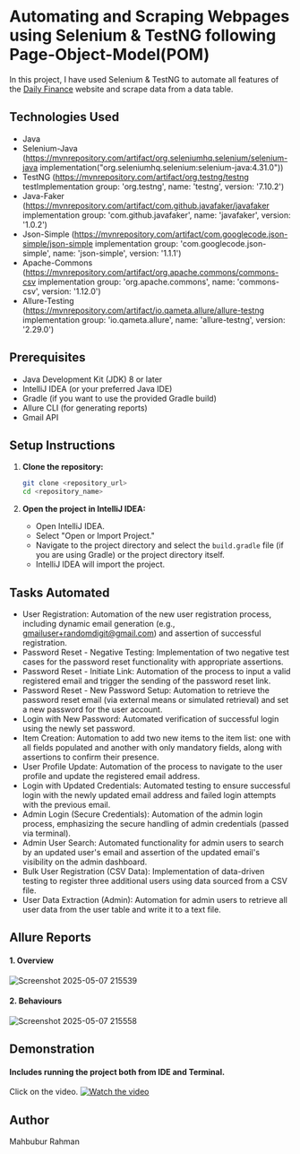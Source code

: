 # Automating and Scraping Webpages using Selenium & TestNG following Page-Object-Model(POM)
In this project, I have used Selenium & TestNG to automate all features of the [Daily Finance](https://dailyfinance.roadtocareer.net/) website and scrape data from a data table. 

## Technologies Used

 * Java
 * Selenium-Java (https://mvnrepository.com/artifact/org.seleniumhq.selenium/selenium-java
   implementation("org.seleniumhq.selenium:selenium-java:4.31.0"))
 * TestNG (https://mvnrepository.com/artifact/org.testng/testng
    testImplementation group: 'org.testng', name: 'testng', version: '7.10.2')
 * Java-Faker (https://mvnrepository.com/artifact/com.github.javafaker/javafaker
    implementation group: 'com.github.javafaker', name: 'javafaker', version: '1.0.2')
 *  Json-Simple (https://mvnrepository.com/artifact/com.googlecode.json-simple/json-simple
    implementation group: 'com.googlecode.json-simple', name: 'json-simple', version: '1.1.1')
 *  Apache-Commons (https://mvnrepository.com/artifact/org.apache.commons/commons-csv
    implementation group: 'org.apache.commons', name: 'commons-csv', version: '1.12.0')
 *  Allure-Testing (https://mvnrepository.com/artifact/io.qameta.allure/allure-testng
    implementation group: 'io.qameta.allure', name: 'allure-testng', version: '2.29.0')
   

 ## Prerequisites
 
  * Java Development Kit (JDK) 8 or later
  * IntelliJ IDEA (or your preferred Java IDE)
  * Gradle (if you want to use the provided Gradle build)
  * Allure CLI (for generating reports)
  * Gmail API 

## Setup Instructions

 1.  **Clone the repository:**

     ```bash
     git clone <repository_url>
     cd <repository_name>
     ```

 2.  **Open the project in IntelliJ IDEA:**

     * Open IntelliJ IDEA.
     * Select "Open or Import Project."
     * Navigate to the project directory and select the `build.gradle` file (if you are using Gradle) or the project directory itself.
     * IntelliJ IDEA will import the project.
## Tasks Automated
* User Registration: Automation of the new user registration process, including dynamic email generation (e.g., gmailuser+randomdigit@gmail.com) and assertion of successful registration.
* Password Reset - Negative Testing: Implementation of two negative test cases for the password reset functionality with appropriate assertions.
* Password Reset - Initiate Link: Automation of the process to input a valid registered email and trigger the sending of the password reset link.
* Password Reset - New Password Setup: Automation to retrieve the password reset email (via external means or simulated retrieval) and set a new password for the user account.
* Login with New Password: Automated verification of successful login using the newly set password.
* Item Creation: Automation to add two new items to the item list: one with all fields populated and another with only mandatory fields, along with assertions to confirm their presence.
* User Profile Update: Automation of the process to navigate to the user profile and update the registered email address.
* Login with Updated Credentials: Automated testing to ensure successful login with the newly updated email address and failed login attempts with the previous email.
* Admin Login (Secure Credentials): Automation of the admin login process, emphasizing the secure handling of admin credentials (passed via terminal).
* Admin User Search: Automated functionality for admin users to search by an updated user's email and assertion of the updated email's visibility on the admin dashboard.
* Bulk User Registration (CSV Data): Implementation of data-driven testing to register three additional users using data sourced from a CSV file.
* User Data Extraction (Admin): Automation for admin users to retrieve all user data from the user table and write it to a text file.

       
## Allure Reports
#### 1. Overview 
![Screenshot 2025-05-07 215539](https://github.com/user-attachments/assets/ae0c91fa-42f9-4b72-83d5-929653cfe1e7)
#### 2. Behaviours 
![Screenshot 2025-05-07 215558](https://github.com/user-attachments/assets/58f2379d-5dae-4a14-95de-94f1e4f4e928)

## Demonstration
#### Includes running the project both from IDE and Terminal.
Click on the video.
[![Watch the video](https://github.com/raadxrahman/JunitAutomation/blob/master/src/test/resources/Demonstration/img_2.png)]( https://youtu.be/XFc1viAzUvk)

##  Author

Mahbubur Rahman
